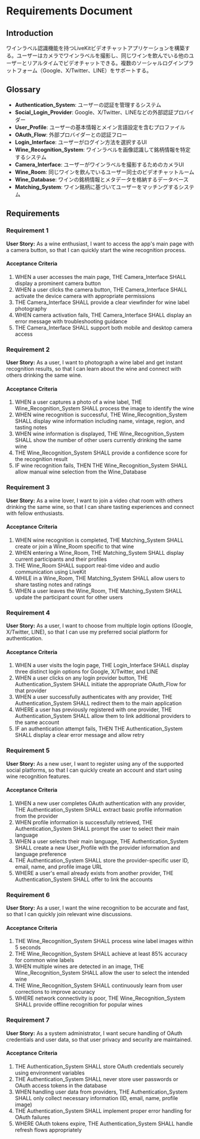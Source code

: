 # Requirements Document

## Introduction

ワインラベル認識機能を持つLiveKitビデオチャットアプリケーションを構築する。ユーザーはカメラでワインラベルを撮影し、同じワインを飲んでいる他のユーザーとリアルタイムでビデオチャットできる。複数のソーシャルログインプラットフォーム（Google、X/Twitter、LINE）をサポートする。

## Glossary

- **Authentication_System**: ユーザーの認証を管理するシステム
- **Social_Login_Provider**: Google、X/Twitter、LINEなどの外部認証プロバイダー
- **User_Profile**: ユーザーの基本情報とメイン言語設定を含むプロファイル
- **OAuth_Flow**: 外部プロバイダーとの認証フロー
- **Login_Interface**: ユーザーがログイン方法を選択するUI
- **Wine_Recognition_System**: ワインラベルを画像認識して銘柄情報を特定するシステム
- **Camera_Interface**: ユーザーがワインラベルを撮影するためのカメラUI
- **Wine_Room**: 同じワインを飲んでいるユーザー同士のビデオチャットルーム
- **Wine_Database**: ワインの銘柄情報とメタデータを格納するデータベース
- **Matching_System**: ワイン銘柄に基づいてユーザーをマッチングするシステム

## Requirements

### Requirement 1

**User Story:** As a wine enthusiast, I want to access the app's main page with a camera button, so that I can quickly start the wine recognition process.

#### Acceptance Criteria

1. WHEN a user accesses the main page, THE Camera_Interface SHALL display a prominent camera button
2. WHEN a user clicks the camera button, THE Camera_Interface SHALL activate the device camera with appropriate permissions
3. THE Camera_Interface SHALL provide a clear viewfinder for wine label photography
4. WHEN camera activation fails, THE Camera_Interface SHALL display an error message with troubleshooting guidance
5. THE Camera_Interface SHALL support both mobile and desktop camera access

### Requirement 2

**User Story:** As a user, I want to photograph a wine label and get instant recognition results, so that I can learn about the wine and connect with others drinking the same wine.

#### Acceptance Criteria

1. WHEN a user captures a photo of a wine label, THE Wine_Recognition_System SHALL process the image to identify the wine
2. WHEN wine recognition is successful, THE Wine_Recognition_System SHALL display wine information including name, vintage, region, and tasting notes
3. WHEN wine information is displayed, THE Wine_Recognition_System SHALL show the number of other users currently drinking the same wine
4. THE Wine_Recognition_System SHALL provide a confidence score for the recognition result
5. IF wine recognition fails, THEN THE Wine_Recognition_System SHALL allow manual wine selection from the Wine_Database

### Requirement 3

**User Story:** As a wine lover, I want to join a video chat room with others drinking the same wine, so that I can share tasting experiences and connect with fellow enthusiasts.

#### Acceptance Criteria

1. WHEN wine recognition is completed, THE Matching_System SHALL create or join a Wine_Room specific to that wine
2. WHEN entering a Wine_Room, THE Matching_System SHALL display current participants and their profiles
3. THE Wine_Room SHALL support real-time video and audio communication using LiveKit
4. WHILE in a Wine_Room, THE Matching_System SHALL allow users to share tasting notes and ratings
5. WHEN a user leaves the Wine_Room, THE Matching_System SHALL update the participant count for other users

### Requirement 4

**User Story:** As a user, I want to choose from multiple login options (Google, X/Twitter, LINE), so that I can use my preferred social platform for authentication.

#### Acceptance Criteria

1. WHEN a user visits the login page, THE Login_Interface SHALL display three distinct login options for Google, X/Twitter, and LINE
2. WHEN a user clicks on any login provider button, THE Authentication_System SHALL initiate the appropriate OAuth_Flow for that provider
3. WHEN a user successfully authenticates with any provider, THE Authentication_System SHALL redirect them to the main application
4. WHERE a user has previously registered with one provider, THE Authentication_System SHALL allow them to link additional providers to the same account
5. IF an authentication attempt fails, THEN THE Authentication_System SHALL display a clear error message and allow retry

### Requirement 5

**User Story:** As a new user, I want to register using any of the supported social platforms, so that I can quickly create an account and start using wine recognition features.

#### Acceptance Criteria

1. WHEN a new user completes OAuth authentication with any provider, THE Authentication_System SHALL extract basic profile information from the provider
2. WHEN profile information is successfully retrieved, THE Authentication_System SHALL prompt the user to select their main language
3. WHEN a user selects their main language, THE Authentication_System SHALL create a new User_Profile with the provider information and language preference
4. THE Authentication_System SHALL store the provider-specific user ID, email, name, and profile image URL
5. WHERE a user's email already exists from another provider, THE Authentication_System SHALL offer to link the accounts

### Requirement 6

**User Story:** As a user, I want the wine recognition to be accurate and fast, so that I can quickly join relevant wine discussions.

#### Acceptance Criteria

1. THE Wine_Recognition_System SHALL process wine label images within 5 seconds
2. THE Wine_Recognition_System SHALL achieve at least 85% accuracy for common wine labels
3. WHEN multiple wines are detected in an image, THE Wine_Recognition_System SHALL allow the user to select the intended wine
4. THE Wine_Recognition_System SHALL continuously learn from user corrections to improve accuracy
5. WHERE network connectivity is poor, THE Wine_Recognition_System SHALL provide offline recognition for popular wines

### Requirement 7

**User Story:** As a system administrator, I want secure handling of OAuth credentials and user data, so that user privacy and security are maintained.

#### Acceptance Criteria

1. THE Authentication_System SHALL store OAuth credentials securely using environment variables
2. THE Authentication_System SHALL never store user passwords or OAuth access tokens in the database
3. WHEN handling user data from providers, THE Authentication_System SHALL only collect necessary information (ID, email, name, profile image)
4. THE Authentication_System SHALL implement proper error handling for OAuth failures
5. WHERE OAuth tokens expire, THE Authentication_System SHALL handle refresh flows appropriately